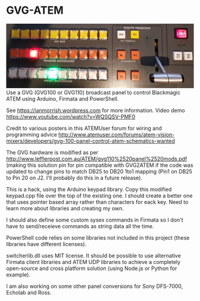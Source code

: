 # GVG-ATEM

![alt text](gvg100banner.jpg "GVG100 ATEM")
Use a GVG (GVG100 or GVG110) broadcast panel to control Blackmagic ATEM using Arduino, Firmata and PowerShell.

See <https://ianmorrish.wordpress.com> for more information.
Video demo <https://www.youtube.com/watch?v=WQSQSV-PMF0>

Credit to various posters in this ATEMUser forum for wiring and programming advice
<http://www.atemuser.com/forums/atem-vision-mixers/developers/gvg-100-panel-control-atem-schematics-wanted>

The GVG hardware is modified as per <http://www.lefflerpost.com.au/ATEM/gvg110%2520panel%2520mods.pdf>
(making this solution pin for pin compatible with GVG2ATEM if the code was updated to change pins to match DB25 to DB20 1to1 mapping (Pin1 on DB25 to Pin 20 on J2. I'll probably do this in a future release).

This is a hack, using the Arduino keypad library. Copy this modified keypad.cpp file over the top of the existing one.
I should create a better one that uses pointer based array rather than characters for eack key. Need to learn more about libraries and creating my own.

I should also define some custom sysex commands in Firmata so I don't have to send/receieve commands as string data all the time.

PowerShell code relies on some libraries not included in this project (these libraries have different licenses).

switcherlib.dll uses MIT license.
It should be possible to use alternative Firmata client libraries and ATEM UDP libraries to achieve a completely open-source and cross platform solution (using Node.js or Python for example).

I am also working on some other panel conversions for Sony DFS-7000, Echolab and Ross.

